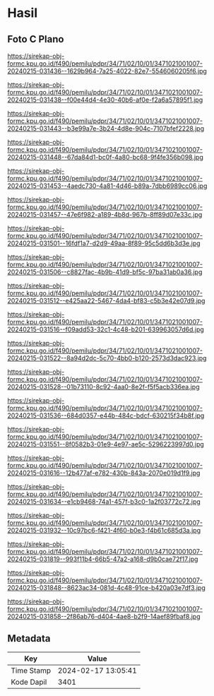 # Hasil

## Foto C Plano

https://sirekap-obj-formc.kpu.go.id/f490/pemilu/pdpr/34/71/02/10/01/3471021001007-20240215-031436--1629b964-7a25-4022-82e7-5546060205f6.jpg

https://sirekap-obj-formc.kpu.go.id/f490/pemilu/pdpr/34/71/02/10/01/3471021001007-20240215-031438--f00e44d4-4e30-40b6-af0e-f2a6a57895f1.jpg

https://sirekap-obj-formc.kpu.go.id/f490/pemilu/pdpr/34/71/02/10/01/3471021001007-20240215-031443--b3e99a7e-3b24-4d8e-904c-7107bfef2228.jpg

https://sirekap-obj-formc.kpu.go.id/f490/pemilu/pdpr/34/71/02/10/01/3471021001007-20240215-031448--67da84d1-bc0f-4a80-bc68-9f4fe356b098.jpg

https://sirekap-obj-formc.kpu.go.id/f490/pemilu/pdpr/34/71/02/10/01/3471021001007-20240215-031453--4aedc730-4a81-4d46-b89a-7dbb6989cc06.jpg

https://sirekap-obj-formc.kpu.go.id/f490/pemilu/pdpr/34/71/02/10/01/3471021001007-20240215-031457--47e6f982-a189-4b8d-967b-8ff89d07e33c.jpg

https://sirekap-obj-formc.kpu.go.id/f490/pemilu/pdpr/34/71/02/10/01/3471021001007-20240215-031501--16fdf1a7-d2d9-49aa-8f89-95c5dd6b3d3e.jpg

https://sirekap-obj-formc.kpu.go.id/f490/pemilu/pdpr/34/71/02/10/01/3471021001007-20240215-031506--c8827fac-4b9b-41d9-bf5c-97ba31ab0a36.jpg

https://sirekap-obj-formc.kpu.go.id/f490/pemilu/pdpr/34/71/02/10/01/3471021001007-20240215-031512--e425aa22-5467-4da4-bf83-c5b3e42e07d9.jpg

https://sirekap-obj-formc.kpu.go.id/f490/pemilu/pdpr/34/71/02/10/01/3471021001007-20240215-031516--f09add53-32c1-4c48-b201-639963057d6d.jpg

https://sirekap-obj-formc.kpu.go.id/f490/pemilu/pdpr/34/71/02/10/01/3471021001007-20240215-031522--8a94d2dc-5c70-4bb0-b120-2573d3dac923.jpg

https://sirekap-obj-formc.kpu.go.id/f490/pemilu/pdpr/34/71/02/10/01/3471021001007-20240215-031528--01b73110-8c92-4aa0-8e2f-f5f5acb336ea.jpg

https://sirekap-obj-formc.kpu.go.id/f490/pemilu/pdpr/34/71/02/10/01/3471021001007-20240215-031536--684d0357-e44b-484c-bdcf-630215f34b8f.jpg

https://sirekap-obj-formc.kpu.go.id/f490/pemilu/pdpr/34/71/02/10/01/3471021001007-20240215-031551--8f0582b3-01e9-4e97-ae5c-5296223997d0.jpg

https://sirekap-obj-formc.kpu.go.id/f490/pemilu/pdpr/34/71/02/10/01/3471021001007-20240215-031616--12b477af-e782-430b-843a-2070e019d1f9.jpg

https://sirekap-obj-formc.kpu.go.id/f490/pemilu/pdpr/34/71/02/10/01/3471021001007-20240215-031634--e1cb9468-74a1-457f-b3c0-1a2f03772c72.jpg

https://sirekap-obj-formc.kpu.go.id/f490/pemilu/pdpr/34/71/02/10/01/3471021001007-20240215-031932--10c97bc6-f421-4f60-b0e3-f4b61c685d3a.jpg

https://sirekap-obj-formc.kpu.go.id/f490/pemilu/pdpr/34/71/02/10/01/3471021001007-20240215-031819--993f11b4-66b5-47a2-a168-d9b0cae72f17.jpg

https://sirekap-obj-formc.kpu.go.id/f490/pemilu/pdpr/34/71/02/10/01/3471021001007-20240215-031848--8623ac34-081d-4c48-91ce-b420a03e7df3.jpg

https://sirekap-obj-formc.kpu.go.id/f490/pemilu/pdpr/34/71/02/10/01/3471021001007-20240215-031858--2f86ab76-d404-4ae8-b2f9-14aef89fbaf8.jpg


## Metadata

| Key        | Value               |
| ---------- | ------------------- |
| Time Stamp | 2024-02-17 13:05:41 |
| Kode Dapil | 3401                |



